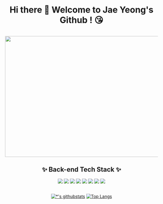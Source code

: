 <div align="center">

# Hi there 👋 Welcome to Jae Yeong's Github ! 😘

<br>

<img src =https://github.com/chujaeyeong/chujaeyeong/assets/123634960/506a885b-efc5-454f-a8c3-0cd67a375ea8 width="610" height="400" />

<br>

## ✨ Back-end Tech Stack ✨

   
   <img src="https://img.shields.io/badge/java-007396?style=for-the-badge&logo=java&logoColor=white"> 
   <img src="https://img.shields.io/badge/spring-6DB33F?style=for-the-badge&logo=spring&logoColor=white">
   <img src="https://img.shields.io/badge/springboot-6DB33F?style=for-the-badge&logo=springboot&logoColor=white">
   <img src="https://img.shields.io/badge/mysql-4479A1?style=for-the-badge&logo=mysql&logoColor=white"> 
   <img src="https://img.shields.io/badge/oracle-F80000?style=for-the-badge&logo=oracle&logoColor=white"> 
   <img src="https://img.shields.io/badge/mongoDB-47A248?style=for-the-badge&logo=MongoDB&logoColor=white">
   <img src="https://img.shields.io/badge/linux-FCC624?style=for-the-badge&logo=linux&logoColor=black"> 
   <img src="https://img.shields.io/badge/amazonaws-232F3E?style=for-the-badge&logo=amazonaws&logoColor=white"> 

<br>

<br>

[![*'s githubstats](https://github-readme-stats.vercel.app/api?username=chujaeyeong&show_icons=true&theme=dracula)](https://github.com/chujaeyeong)   [![Top Langs](https://github-readme-stats.vercel.app/api/top-langs/?username=chujaeyeong&layout=compact&theme=dracula)](https://github.com/chujaeyeong/github-readme-stats)

<br>

</div>

<!--

### `👀 Jae Yeong's Timeline`

* 2015 ~ 2020 - **역사문화콘텐츠학 학사 (문학사) 취득**
* 2019 - **충남 아산시 소재 역사 교육 연구소 근무 (인턴)**
  * 초·중학생 대상 역사 교육용 교재 기획 및 제작 
  * 초등학생 대상 국내 문화유산 답사 프로그램 기획 및 운영
* 2020 ~ 2022 - **디지털 콘텐츠 마케터, 광고 및 전략 AE 직무로 국내 광고 에이전시 근무 (경력 3년)**

   <details>
   
     <summary>📁 광고 에이전시 근무 당시 참여 프로젝트 목록</summary>

      - 국회방송 온라인 홍보 (2020. 01 ~ 2020. 12) - 전략 AE, 디지털 콘텐츠 마케터, 실무 총괄
      - 한국동서발전 온라인 홍보 (2020. 08 ~ 2020. 12) - 전략 AE
      - 공공분야 온·오프라인 홍보 대행 비딩 제안서 작성, 경쟁PT 다수 참여 (2021.01 ~ 2022.05) - 총 매출 18.5억 수주 성공
      - 롯데월드아쿠아리움 SNS 홍보 (2022. 07) - 디지털 콘텐츠 마케터
      - Logitech SNS 홍보 (PW, Gaming, S&C 포함 전 파트 / 2022. 08 ~ 2022. 10) - 디지털 콘텐츠 마케터
   
   </details>

* #### `2023 - 멀티캠퍼스 백엔드 개발자 취업캠프 (Java) 9회차 수료 (2023/01/30 ~ 2023/06/09)`

-->

